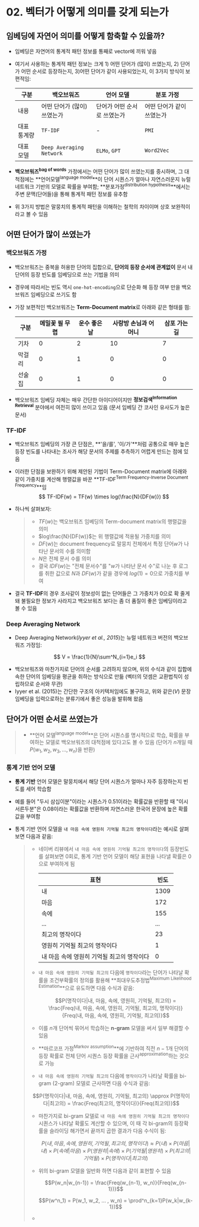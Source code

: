 # 02. 벡터가 어떻게 의미를 갖게 되는가



## 임베딩에 자연어 의미를 어떻게 함축할 수 있을까?

- 임베딩은 자연어의 통계적 패턴 정보를 통째로 vector에 끼워 넣음

- 여기서 사용하는 통계적 패턴 정보는 크게 1) 어떤 단어가 (많이) 쓰였는지, 2) 단어가 어떤 순서로 등장하는지, 3)어떤 단어가 같이 사용되었는지, 이 3가지 방식이 보편적임:

  | 구분        | 백오브워즈                  | 언어 모델                   | 분포 가정                 |
  | ----------- | --------------------------- | --------------------------- | ------------------------- |
  | 내용        | 어떤 단어가 (많이) 쓰였는가 | 단어가 어떤 순서로 쓰였는가 | 어떤 단어가 같이 쓰였는가 |
  | 대표 통계량 | `TF-IDF`                    | -                           | `PMI`                     |
  | 대표 모델   | `Deep Averaging Network`    | `ELMo`, `GPT`               | `Word2Vec`                |

- **백오브워즈<sup>bag of words</sup>** 가정에서는 어떤 단어가 많이 쓰였는지를 중시하며, 그 대척점에는 **언어모델<sup>language model</sup>**이 단어 시퀀스가 얼마나 자연스러운지 뉴럴 네트워크 기반의 모델로 확률을 부여함; **분포가정<sup>distribution hypothesis</sup>**에서는 주변 문맥(단어들)을 통해 통계적 패턴 정보를 유추함

- 위 3가지 방법은 말뭉치의 통계적 패턴을 이해하는 철학의 차이이며 상호 보완적이라고 볼 수 있음



## 어떤 단어가 많이 쓰였는가

### 백오브워즈 가정

- 백오브워즈는 중복을 허용한 단어의 집합으로, **단어의 등장 순서에 관계없이** 문서 내 단어의 등장 빈도를 임베딩으로 쓰는 기법을 의미

- 경우에 따라서는 빈도 역시 `one-hot-encoding`으로 단순화 해 등장 여부 만을 백오브워즈 임베딩으로 쓰기도 함

- 가장 보편적인 백오브워즈는 **Term-Document matrix**로 아래와 같은 형태를 띔:

  | 구분   | 메밀꽃 필 무렵 | 운수 좋은 날 | 사랑방 손님과 어머니 | 삼포 가는 길 |
  | ------ | -------------- | ------------ | -------------------- | ------------ |
  | 기차   | 0              | 2            | 10                   | 7            |
  | 막걸리 | 0              | 1            | 0                    | 0            |
  | 선술집 | 0              | 1            | 0                    | 0            |

- 백오브워즈 임베딩 자체는 매우 간단한 아이디어이지만 **정보검색<sup>Information Retrieval</sup>** 분야에서 여전히 많이 쓰이고 있음 (문서 임베딩 간 코사인 유사도가 높은 문서)

### TF-IDF

- 백오브워즈 임베딩의 가장 큰 단점은, **'을/를', '이/가'**처럼 공통으로 매우 높은 등장 빈도를 나타내는 조사가 해당 문서의 주제를 추측하기 어렵게 만드는 점에 있음

- 이러한 단점을 보완하기 위해 제안된 기법이 Term-Document matrix에 아래와 같이 가중치를 계산해 행렬값을 바꾼 **TF-IDF<sup>Term Frequency-Inverse Document Frequency</sup>**임
  $$
  TF-IDF(w) = TF(w) \times log(\frac{N}{DF(w)})
  $$

- 하나씩 살펴보자:

  > - $TF(w)$는 백오브워즈 임베딩의 Term-document matrix의 행렬값을 의미
  > - $log\frac{N}{DF(w)}$는 위 행렬값에 적용될 가중치를 의미
  > - $DF(w)$는 document frequency로 말뭉치 전체에서 특정 단어$w$가 나타난 문서의 수를 의미함
  > - $N$은 전체 문서 수를 의미
  > - 결국 $IDF(w)$는 "전체 문서수"를 "$w$가 나타난 문서 수"로 나눈 후 로그를 취한 값으로 $N$과 $DF(w)$가 같을 경우에 $log(1)=0$으로 가중치를 부여

- 결국 **TF-IDF**의 경우 조사같이 정보성이 없는 단어들은 그 가중치가 0으로 확 줄게 돼 불필요한 정보가 사라지고 백오브워즈 보다는 좀 더 품질이 좋은 임베딩이라고 볼 수 있음

### Deep Averaging Network

- Deep Averaging Network(*Iyyer et al., 2015*)는 뉴럴 네트워크 버전의 백오브워즈 가정임:


$$
V = \frac{1}{N}\sum^N_{i=1}e_i
$$

- 백오브워즈와 마찬가지로 단어의 순서를 고려하지 않으며, 위의 수식과 같이 집합에 속한 단어의 임베딩을 평균을 취하는 방식으로 만듦 (벡터의 덧셈은 교환법칙이 성립하므로 순서와 무관)
- Iyyer et al. (2015)는 간단한 구조의 아키텍처임에도 불구하고, 위와 같은($V$) 문장 임베딩을 입력으로하는 분류기에서  좋은 성능을 발휘해 왔음



## 단어가 어떤 순서로 쓰였는가

> - **언어 모델<sup>language model</sup>**은 단어 시퀀스를 명시적으로 학습, 확률을 부여하는 모델로 백오브워즈의 대척점에 있다고도 볼 수 있음 (단어가 $n$개일 때 $P(w_1, w_2, w_3, ... , w_n)$을 반환)

### 통계 기반 언어 모델

- **통계 기반** 언어 모델은 말뭉치에서 해당 단어 시퀀스가 얼마나 자주 등장하는지 빈도를 세어 학습함

- 예를 들어 "두시 삼십이분"이라는 시퀀스가 0.51이라는 확률값을 반환할 때 "이시 서른두분"은 0.08이라는 확률값을 반환하며 자연스러운 한국어 문장에 높은 확률 값을 부여함

- 통계 기반 언어 모델을 `내 마음 속에 영원히 기억될 최고의 명작이다`라는 예시로 살펴보면 다음과 같음:

  > - 네이버 리뷰에서 `내 마음 속에 영원히 기억될 최고의 명작이다`의 등장빈도를 살펴보면 0회로, 통계 기반 언어 모델이 해당 표현을 나타낼 확률은 0으로 부여하게 됨
  >
  >   | 표현                                       | 빈도 |
  >   | ------------------------------------------ | ---- |
  >   | 내                                         | 1309 |
  >   | 마음                                       | 172  |
  >   | 속에                                       | 155  |
  >   | ...                                        | ...  |
  >   | 최고의 명작이다                            | 23   |
  >   | 영원히 기억될 최고의 명작이다              | 1    |
  >   | 내 마음 속에 영원히 기억될 최고의 명작이다 | 0    |
  >
  > - `내 마음 속에 영원히 기억될 최고의` 다음에  `명작이다`라는 단어가 나타날 확률을 조건부확률의 정의를 활용해 **최대우도추정법<sup>Maximum Likelihood Estimation</sup>**으로 유도하면 다음 수식과 같음: 
  >
  >   $$P(명작이다|내, 마음, 속에, 영원히, 기억될, 최고의) = \frac{Freq(내, 마음, 속에, 영원히, 기억될, 최고의, 명작이다)}{Freq(내, 마음, 속에, 영원히, 기억될, 최고의)}$$
  >
  > - 이를 $n$개 단어씩 묶어서 학습하는 **n-gram** 모델을 써서 일부 해결할 수 있음
  >
  > - **마르코프 가정<sup>Markov assumption</sup>**에 기반하여 직전 $n-1$개 단어의 등장 확률로 전체 단어 시퀀스 등장 확률을 근사<sup>approximation</sup>하는 것으로 가능
  >
  > -  `내 마음 속에 영원히 기억될 최고의` 다음에 `명작이다`가 나타날 확률을 bi-gram (2-gram) 모델로 근사하면 다음 수식과 같음: 
  >
  >   $$P(명작이다|내, 마음, 속에, 영원히, 기억될, 최고의) \approx P(명작이다|최고의) = \frac{Freq(최고의, 명작이다)}{Freq(최고의)}$$
  >
  > - 마찬가지로 bi-gram 모델로 `내 마음 속에 영원히 기억될 최고의 명작이다` 시퀀스가 나타날 확률도 계산할 수 있으며, 이 때 각 bi-gram의 등장확률을 슬라이딩 해가면서 끝까지 곱한 결과가 다음 수식이 됨: 
  >
  >   $$P(내, 마음, 속에, 영원히, 기억될, 최고의, 명작이다)
  >    \approx P(내) \times P(마음|내) \times P(속에|마음) \times P(영원히|속에) \times P(기억될|영원히) \times P(최고의|기억될) \times P(명작이다|최고의)$$
  >
  > - 위의 bi-gram 모델을 일반화 하면 다음과 같이 표현할 수 있음
  >
  >   $$P(w_n|w_{n-1}) = \frac{Freq(w_{n-1}, w_n)}{Freq(w_{n-1})}$$ 
  >
  >   $$P(w^n_1) = P(w_1, w_2, ... , w_n) = \prod^n_{k=1}P(w_k|w_{k-1})$$
  >
  > - 